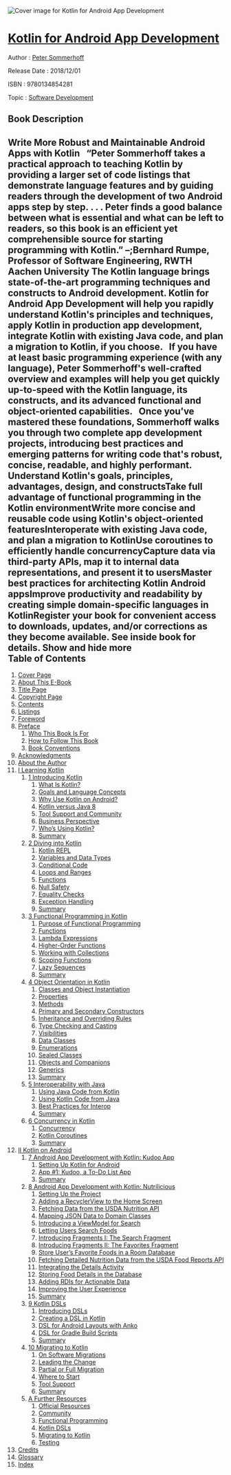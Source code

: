 ![Cover image for Kotlin for Android App Development](https://imgdetail.ebookreading.net/cover/cover/software_development/EB9780134854281.jpg)

[Kotlin for Android App Development](https://ebookreading.net/view/book/Kotlin+for+Android+App+Development-EB9780134854281_1.html "Kotlin for Android App Development")
====================================================================================================================

Author : [Peter Sommerhoff](https://ebookreading.net/search/author/Peter+Sommerhoff)

Release Date : 2018/12/01

ISBN : 9780134854281

Topic : [Software Development](https://ebookreading.net/search/category/software-development)

Book Description
-----------------

 Write More Robust and Maintainable Android Apps with Kotlin
 
“Peter Sommerhoff takes a practical approach to teaching Kotlin by providing a larger set of code listings that demonstrate language features and by guiding readers through the development of two Android apps step by step. . . . Peter finds a good balance between what is essential and what can be left to readers, so this book is an efficient yet comprehensible source for starting programming with Kotlin.”
–;Bernhard Rumpe, Professor of Software Engineering, RWTH Aachen University
The Kotlin language brings state-of-the-art programming techniques and constructs to Android development. Kotlin for Android App Development will help you rapidly understand Kotlin's principles and techniques, apply Kotlin in production app development, integrate Kotlin with existing Java code, and plan a migration to Kotlin, if you choose.
 
If you have at least basic programming experience (with any language), Peter Sommerhoff's well-crafted overview and examples will help you get quickly up-to-speed with the Kotlin language, its constructs, and its advanced functional and object-oriented capabilities.
 
Once you've mastered these foundations, Sommerhoff walks you through two complete app development projects, introducing best practices and emerging patterns for writing code that's robust, concise, readable, and highly performant.
Understand Kotlin's goals, principles, advantages, design, and constructsTake full advantage of functional programming in the Kotlin environmentWrite more concise and reusable code using Kotlin's object-oriented featuresInteroperate with existing Java code, and plan a migration to KotlinUse coroutines to efficiently handle concurrencyCapture data via third-party APIs, map it to internal data representations, and present it to usersMaster best practices for architecting Kotlin Android appsImprove productivity and readability by creating simple domain-specific languages in KotlinRegister your book for convenient access to downloads, updates, and/or corrections as they become available. See inside book for details.
        Show and hide more                
Table of Contents
-----------------

1. [Cover Page](https://ebookreading.net/view/book/Kotlin+for+Android+App+Development-EB9780134854281_1.html)
1. [About This E-Book](https://ebookreading.net/view/book/Kotlin+for+Android+App+Development-EB9780134854281_2.html)
1. [Title Page](https://ebookreading.net/view/book/Kotlin+for+Android+App+Development-EB9780134854281_4.html)
1. [Copyright Page](https://ebookreading.net/view/book/Kotlin+for+Android+App+Development-EB9780134854281_5.html)
1. [Contents](https://ebookreading.net/view/book/Kotlin+for+Android+App+Development-EB9780134854281_6.html)
1. [Listings](https://ebookreading.net/view/book/Kotlin+for+Android+App+Development-EB9780134854281_7.html#pref01)
1. [Foreword](https://ebookreading.net/view/book/Kotlin+for+Android+App+Development-EB9780134854281_8.html#pref02)
1. [Preface](https://ebookreading.net/view/book/Kotlin+for+Android+App+Development-EB9780134854281_9.html#pref03)
    1. [Who This Book Is For](https://ebookreading.net/view/book/Kotlin+for+Android+App+Development-EB9780134854281_9.html#pref03lev1sec1)
    1. [How to Follow This Book](https://ebookreading.net/view/book/Kotlin+for+Android+App+Development-EB9780134854281_9.html#pref03lev1sec1)
    1. [Book Conventions](https://ebookreading.net/view/book/Kotlin+for+Android+App+Development-EB9780134854281_9.html#pref03lev1sec1)
1. [Acknowledgments](https://ebookreading.net/view/book/Kotlin+for+Android+App+Development-EB9780134854281_10.html#pref04)
1. [About the Author](https://ebookreading.net/view/book/Kotlin+for+Android+App+Development-EB9780134854281_11.html#pref05)
1. [I Learning Kotlin](https://ebookreading.net/view/book/Kotlin+for+Android+App+Development-EB9780134854281_12.html#part01)
    1. [1 Introducing Kotlin](https://ebookreading.net/view/book/Kotlin+for+Android+App+Development-EB9780134854281_13.html#ch01)
        1. [What Is Kotlin?](https://ebookreading.net/view/book/Kotlin+for+Android+App+Development-EB9780134854281_13.html#ch01lev1sec1)
        1. [Goals and Language Concepts](https://ebookreading.net/view/book/Kotlin+for+Android+App+Development-EB9780134854281_13.html#ch01lev1sec2)
        1. [Why Use Kotlin on Android?](https://ebookreading.net/view/book/Kotlin+for+Android+App+Development-EB9780134854281_13.html#ch01lev1sec3)
        1. [Kotlin versus Java 8](https://ebookreading.net/view/book/Kotlin+for+Android+App+Development-EB9780134854281_13.html#ch01lev1sec4)
        1. [Tool Support and Community](https://ebookreading.net/view/book/Kotlin+for+Android+App+Development-EB9780134854281_13.html#ch01lev1sec5)
        1. [Business Perspective](https://ebookreading.net/view/book/Kotlin+for+Android+App+Development-EB9780134854281_13.html#ch01lev1sec6)
        1. [Who’s Using Kotlin?](https://ebookreading.net/view/book/Kotlin+for+Android+App+Development-EB9780134854281_13.html#ch01lev1sec7)
        1. [Summary](https://ebookreading.net/view/book/Kotlin+for+Android+App+Development-EB9780134854281_13.html#ch01lev1sec8)
    1. [2 Diving into Kotlin](https://ebookreading.net/view/book/Kotlin+for+Android+App+Development-EB9780134854281_14.html#ch02)
        1. [Kotlin REPL](https://ebookreading.net/view/book/Kotlin+for+Android+App+Development-EB9780134854281_14.html#ch02lev1sec1)
        1. [Variables and Data Types](https://ebookreading.net/view/book/Kotlin+for+Android+App+Development-EB9780134854281_14.html#ch02lev1sec2)
        1. [Conditional Code](https://ebookreading.net/view/book/Kotlin+for+Android+App+Development-EB9780134854281_14.html#ch02lev1sec3)
        1. [Loops and Ranges](https://ebookreading.net/view/book/Kotlin+for+Android+App+Development-EB9780134854281_14.html#ch02lev1sec4)
        1. [Functions](https://ebookreading.net/view/book/Kotlin+for+Android+App+Development-EB9780134854281_14.html#ch02lev1sec5)
        1. [Null Safety](https://ebookreading.net/view/book/Kotlin+for+Android+App+Development-EB9780134854281_14.html#ch02lev1sec6)
        1. [Equality Checks](https://ebookreading.net/view/book/Kotlin+for+Android+App+Development-EB9780134854281_14.html#ch02lev1sec7)
        1. [Exception Handling](https://ebookreading.net/view/book/Kotlin+for+Android+App+Development-EB9780134854281_14.html#ch02lev1sec8)
        1. [Summary](https://ebookreading.net/view/book/Kotlin+for+Android+App+Development-EB9780134854281_14.html#ch02lev1sec9)
    1. [3 Functional Programming in Kotlin](https://ebookreading.net/view/book/Kotlin+for+Android+App+Development-EB9780134854281_15.html#ch03)
        1. [Purpose of Functional Programming](https://ebookreading.net/view/book/Kotlin+for+Android+App+Development-EB9780134854281_15.html#ch03lev1sec1)
        1. [Functions](https://ebookreading.net/view/book/Kotlin+for+Android+App+Development-EB9780134854281_15.html#ch03lev1sec2)
        1. [Lambda Expressions](https://ebookreading.net/view/book/Kotlin+for+Android+App+Development-EB9780134854281_15.html#ch03lev1sec3)
        1. [Higher-Order Functions](https://ebookreading.net/view/book/Kotlin+for+Android+App+Development-EB9780134854281_15.html#ch03lev1sec4)
        1. [Working with Collections](https://ebookreading.net/view/book/Kotlin+for+Android+App+Development-EB9780134854281_15.html#ch03lev1sec5)
        1. [Scoping Functions](https://ebookreading.net/view/book/Kotlin+for+Android+App+Development-EB9780134854281_15.html#ch03lev1sec6)
        1. [Lazy Sequences](https://ebookreading.net/view/book/Kotlin+for+Android+App+Development-EB9780134854281_15.html#ch03lev1sec7)
        1. [Summary](https://ebookreading.net/view/book/Kotlin+for+Android+App+Development-EB9780134854281_15.html#ch03lev1sec8)
    1. [4 Object Orientation in Kotlin](https://ebookreading.net/view/book/Kotlin+for+Android+App+Development-EB9780134854281_16.html#ch04)
        1. [Classes and Object Instantiation](https://ebookreading.net/view/book/Kotlin+for+Android+App+Development-EB9780134854281_16.html#ch04lev1sec1)
        1. [Properties](https://ebookreading.net/view/book/Kotlin+for+Android+App+Development-EB9780134854281_16.html#ch04lev1sec2)
        1. [Methods](https://ebookreading.net/view/book/Kotlin+for+Android+App+Development-EB9780134854281_16.html#ch04lev1sec3)
        1. [Primary and Secondary Constructors](https://ebookreading.net/view/book/Kotlin+for+Android+App+Development-EB9780134854281_16.html#ch04lev1sec4)
        1. [Inheritance and Overriding Rules](https://ebookreading.net/view/book/Kotlin+for+Android+App+Development-EB9780134854281_16.html#ch04lev1sec5)
        1. [Type Checking and Casting](https://ebookreading.net/view/book/Kotlin+for+Android+App+Development-EB9780134854281_16.html#ch04lev1sec6)
        1. [Visibilities](https://ebookreading.net/view/book/Kotlin+for+Android+App+Development-EB9780134854281_16.html#ch04lev1sec7)
        1. [Data Classes](https://ebookreading.net/view/book/Kotlin+for+Android+App+Development-EB9780134854281_16.html#ch04lev1sec8)
        1. [Enumerations](https://ebookreading.net/view/book/Kotlin+for+Android+App+Development-EB9780134854281_16.html#ch04lev1sec9)
        1. [Sealed Classes](https://ebookreading.net/view/book/Kotlin+for+Android+App+Development-EB9780134854281_16.html#ch04lev1sec10)
        1. [Objects and Companions](https://ebookreading.net/view/book/Kotlin+for+Android+App+Development-EB9780134854281_16.html#ch04lev1sec11)
        1. [Generics](https://ebookreading.net/view/book/Kotlin+for+Android+App+Development-EB9780134854281_16.html#ch04lev1sec12)
        1. [Summary](https://ebookreading.net/view/book/Kotlin+for+Android+App+Development-EB9780134854281_16.html#ch04lev1sec13)
    1. [5 Interoperability with Java](https://ebookreading.net/view/book/Kotlin+for+Android+App+Development-EB9780134854281_17.html#ch05)
        1. [Using Java Code from Kotlin](https://ebookreading.net/view/book/Kotlin+for+Android+App+Development-EB9780134854281_17.html#ch05lev1sec1)
        1. [Using Kotlin Code from Java](https://ebookreading.net/view/book/Kotlin+for+Android+App+Development-EB9780134854281_17.html#ch05lev1sec2)
        1. [Best Practices for Interop](https://ebookreading.net/view/book/Kotlin+for+Android+App+Development-EB9780134854281_17.html#ch05lev1sec3)
        1. [Summary](https://ebookreading.net/view/book/Kotlin+for+Android+App+Development-EB9780134854281_17.html#ch05lev1sec4)
    1. [6 Concurrency in Kotlin](https://ebookreading.net/view/book/Kotlin+for+Android+App+Development-EB9780134854281_18.html#ch06)
        1. [Concurrency](https://ebookreading.net/view/book/Kotlin+for+Android+App+Development-EB9780134854281_18.html#ch06lev1sec1)
        1. [Kotlin Coroutines](https://ebookreading.net/view/book/Kotlin+for+Android+App+Development-EB9780134854281_18.html#ch06lev1sec2)
        1. [Summary](https://ebookreading.net/view/book/Kotlin+for+Android+App+Development-EB9780134854281_18.html#ch06lev1sec3)
1. [II Kotlin on Android](https://ebookreading.net/view/book/Kotlin+for+Android+App+Development-EB9780134854281_19.html#part02)
    1. [7 Android App Development with Kotlin: Kudoo App](https://ebookreading.net/view/book/Kotlin+for+Android+App+Development-EB9780134854281_20.html#ch07)
        1. [Setting Up Kotlin for Android](https://ebookreading.net/view/book/Kotlin+for+Android+App+Development-EB9780134854281_20.html#ch07lev1sec1)
        1. [App #1: Kudoo, a To-Do List App](https://ebookreading.net/view/book/Kotlin+for+Android+App+Development-EB9780134854281_20.html#ch07lev1sec2)
        1. [Summary](https://ebookreading.net/view/book/Kotlin+for+Android+App+Development-EB9780134854281_20.html#ch07lev1sec3)
    1. [8 Android App Development with Kotlin: Nutrilicious](https://ebookreading.net/view/book/Kotlin+for+Android+App+Development-EB9780134854281_21.html#ch08)
        1. [Setting Up the Project](https://ebookreading.net/view/book/Kotlin+for+Android+App+Development-EB9780134854281_21.html#ch08lev1sec1)
        1. [Adding a RecyclerView to the Home Screen](https://ebookreading.net/view/book/Kotlin+for+Android+App+Development-EB9780134854281_21.html#ch08lev1sec2)
        1. [Fetching Data from the USDA Nutrition API](https://ebookreading.net/view/book/Kotlin+for+Android+App+Development-EB9780134854281_21.html#ch08lev1sec3)
        1. [Mapping JSON Data to Domain Classes](https://ebookreading.net/view/book/Kotlin+for+Android+App+Development-EB9780134854281_21.html#ch08lev1sec4)
        1. [Introducing a ViewModel for Search](https://ebookreading.net/view/book/Kotlin+for+Android+App+Development-EB9780134854281_21.html#ch08lev1sec5)
        1. [Letting Users Search Foods](https://ebookreading.net/view/book/Kotlin+for+Android+App+Development-EB9780134854281_21.html#ch08lev1sec6)
        1. [Introducing Fragments I: The Search Fragment](https://ebookreading.net/view/book/Kotlin+for+Android+App+Development-EB9780134854281_21.html#ch08lev1sec7)
        1. [Introducing Fragments II: The Favorites Fragment](https://ebookreading.net/view/book/Kotlin+for+Android+App+Development-EB9780134854281_21.html#ch08lev1sec8)
        1. [Store User’s Favorite Foods in a Room Database](https://ebookreading.net/view/book/Kotlin+for+Android+App+Development-EB9780134854281_21.html#ch08lev1sec9)
        1. [Fetching Detailed Nutrition Data from the USDA Food Reports API](https://ebookreading.net/view/book/Kotlin+for+Android+App+Development-EB9780134854281_21.html#ch08lev1sec10)
        1. [Integrating the Details Activity](https://ebookreading.net/view/book/Kotlin+for+Android+App+Development-EB9780134854281_21.html#ch08lev1sec11)
        1. [Storing Food Details in the Database](https://ebookreading.net/view/book/Kotlin+for+Android+App+Development-EB9780134854281_21.html#ch08lev1sec12)
        1. [Adding RDIs for Actionable Data](https://ebookreading.net/view/book/Kotlin+for+Android+App+Development-EB9780134854281_21.html#ch08lev1sec13)
        1. [Improving the User Experience](https://ebookreading.net/view/book/Kotlin+for+Android+App+Development-EB9780134854281_21.html#ch08lev1sec14)
        1. [Summary](https://ebookreading.net/view/book/Kotlin+for+Android+App+Development-EB9780134854281_21.html#ch08lev1sec15)
    1. [9 Kotlin DSLs](https://ebookreading.net/view/book/Kotlin+for+Android+App+Development-EB9780134854281_22.html#ch09)
        1. [Introducing DSLs](https://ebookreading.net/view/book/Kotlin+for+Android+App+Development-EB9780134854281_22.html#ch09lev1sec1)
        1. [Creating a DSL in Kotlin](https://ebookreading.net/view/book/Kotlin+for+Android+App+Development-EB9780134854281_22.html#ch09lev1sec2)
        1. [DSL for Android Layouts with Anko](https://ebookreading.net/view/book/Kotlin+for+Android+App+Development-EB9780134854281_22.html#ch09lev1sec3)
        1. [DSL for Gradle Build Scripts](https://ebookreading.net/view/book/Kotlin+for+Android+App+Development-EB9780134854281_22.html#ch09lev1sec4)
        1. [Summary](https://ebookreading.net/view/book/Kotlin+for+Android+App+Development-EB9780134854281_22.html#ch09lev1sec5)
    1. [10 Migrating to Kotlin](https://ebookreading.net/view/book/Kotlin+for+Android+App+Development-EB9780134854281_23.html#ch10)
        1. [On Software Migrations](https://ebookreading.net/view/book/Kotlin+for+Android+App+Development-EB9780134854281_23.html#ch10lev1sec1)
        1. [Leading the Change](https://ebookreading.net/view/book/Kotlin+for+Android+App+Development-EB9780134854281_23.html#ch10lev1sec2)
        1. [Partial or Full Migration](https://ebookreading.net/view/book/Kotlin+for+Android+App+Development-EB9780134854281_23.html#ch10lev1sec3)
        1. [Where to Start](https://ebookreading.net/view/book/Kotlin+for+Android+App+Development-EB9780134854281_23.html#ch10lev1sec4)
        1. [Tool Support](https://ebookreading.net/view/book/Kotlin+for+Android+App+Development-EB9780134854281_23.html#ch10lev1sec5)
        1. [Summary](https://ebookreading.net/view/book/Kotlin+for+Android+App+Development-EB9780134854281_23.html#ch10lev1sec6)
    1. [A Further Resources](https://ebookreading.net/view/book/Kotlin+for+Android+App+Development-EB9780134854281_24.html#app01)
        1. [Official Resources](https://ebookreading.net/view/book/Kotlin+for+Android+App+Development-EB9780134854281_24.html#app01lev1sec1)
        1. [Community](https://ebookreading.net/view/book/Kotlin+for+Android+App+Development-EB9780134854281_24.html#app01lev1sec2)
        1. [Functional Programming](https://ebookreading.net/view/book/Kotlin+for+Android+App+Development-EB9780134854281_24.html#app01lev1sec3)
        1. [Kotlin DSLs](https://ebookreading.net/view/book/Kotlin+for+Android+App+Development-EB9780134854281_24.html#app01lev1sec4)
        1. [Migrating to Kotlin](https://ebookreading.net/view/book/Kotlin+for+Android+App+Development-EB9780134854281_24.html#app01lev1sec5)
        1. [Testing](https://ebookreading.net/view/book/Kotlin+for+Android+App+Development-EB9780134854281_24.html#app01lev1sec6)
1. [Credits](https://ebookreading.net/view/book/Kotlin+for+Android+App+Development-EB9780134854281_27.html#app02)
1. [Glossary](https://ebookreading.net/view/book/Kotlin+for+Android+App+Development-EB9780134854281_25.html#gloss)
1. [Index](https://ebookreading.net/view/book/Kotlin+for+Android+App+Development-EB9780134854281_26.html#index)
